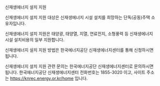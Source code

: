 신재생에너지 설치 지원

신재생에너지 설치 지원 대상은 신재생에너지 시설 설치를 희망하는 단독(공동)주택 소유자입니다.

신재생에너지 설치 지원은 태양광, 태양열, 지열, 연료전지, 소형풍력 등 신재생에너지 시설 설치비용의 일부 지원합니다.

신재생에너지 설치 지원 방법은 한국에너지공단 신재생에너지센터를 통해 신청하시면 됩니다.

신재생에너지 설치 지원 관련 문의는 한국에너지공단 신재생에너지센터로 문의하시면 됩니다. 한국에너지공단 신재생에너지센터 전화번호는 1855-3020 이고, 사이트 주소는 https://knrec.energy.or.kr/home 입니다.